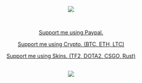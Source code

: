 <p align="center" >
  <a href="https://github.com/notJari/realmeye-plus">
  <img src="https://lh3.googleusercontent.com/4C_rAD54AeoxccYpWkKjx8cagdjI-y5wLgg4s1YSdOdXLmpUSTl7MxUjDHwft-dAhC9MzzEgPKRdTtZ4HWlCrAX_=w640-h400-e365-rj-sc0x00ffffff" />
</p>
<br>

<p align="center" >
  <a href="https://streamelements.com/maybejari/tip">
  Support me using Paypal.
  </a>
<p align="center" >
  <a href="https://1upcoin.com/donate/maybejari">
  Support me using Crypto. (BTC, ETH, LTC)
    </a>
<p align="center" >
  <a href="https://skinsdonations.com/u/jari">
  Support me using Skins. (TF2, DOTA2, CSGO, Rust)
  </a>
<br>
<br>

<p align="center" >
  <a href="https://discord.gg/ZNyTnGMy9E">
  <img src="https://i.imgur.com/t7HgDIj.png" />
  </a>
</p>
